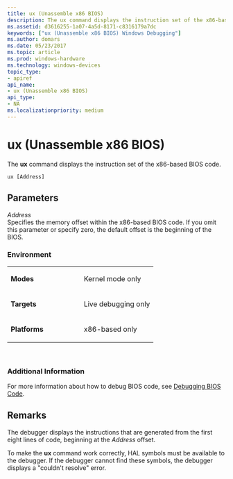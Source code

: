 ```yaml
---
title: ux (Unassemble x86 BIOS)
description: The ux command displays the instruction set of the x86-based BIOS code.
ms.assetid: d3616255-1a07-4a5d-8171-c8316179a7dc
keywords: ["ux (Unassemble x86 BIOS) Windows Debugging"]
ms.author: domars
ms.date: 05/23/2017
ms.topic: article
ms.prod: windows-hardware
ms.technology: windows-devices
topic_type:
- apiref
api_name:
- ux (Unassemble x86 BIOS)
api_type:
- NA
ms.localizationpriority: medium
---
```


# ux (Unassemble x86 BIOS)


The **ux** command displays the instruction set of the x86-based BIOS code.

```
ux [Address]
```

## <span id="ddk_cmd_unassemble_x86_bios_dbg"></span><span id="DDK_CMD_UNASSEMBLE_X86_BIOS_DBG"></span>Parameters


<span id="_______Address______"></span><span id="_______address______"></span><span id="_______ADDRESS______"></span> *Address*   
Specifies the memory offset within the x86-based BIOS code. If you omit this parameter or specify zero, the default offset is the beginning of the BIOS.

### <span id="Environment"></span><span id="environment"></span><span id="ENVIRONMENT"></span>Environment

<table>
<colgroup>
<col width="50%" />
<col width="50%" />
</colgroup>
<tbody>
<tr class="odd">
<td align="left"><p><strong>Modes</strong></p></td>
<td align="left"><p>Kernel mode only</p></td>
</tr>
<tr class="even">
<td align="left"><p><strong>Targets</strong></p></td>
<td align="left"><p>Live debugging only</p></td>
</tr>
<tr class="odd">
<td align="left"><p><strong>Platforms</strong></p></td>
<td align="left"><p>x86-based only</p></td>
</tr>
</tbody>
</table>

 

### <span id="Additional_Information"></span><span id="additional_information"></span><span id="ADDITIONAL_INFORMATION"></span>Additional Information

For more information about how to debug BIOS code, see [Debugging BIOS Code](debugging-bios-code.md).

Remarks
-------

The debugger displays the instructions that are generated from the first eight lines of code, beginning at the *Address* offset.

To make the **ux** command work correctly, HAL symbols must be available to the debugger. If the debugger cannot find these symbols, the debugger displays a "couldn't resolve" error.

 

 





